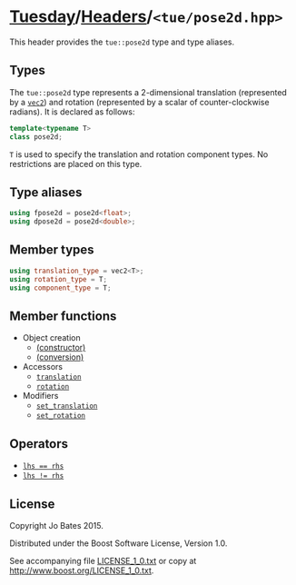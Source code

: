 [Tuesday](../../README.md)/[Headers](../headers.md)/`<tue/pose2d.hpp>`
======================================================================
This header provides the `tue::pose2d` type and type aliases.

Types
-----
The `tue::pose2d` type represents a 2-dimensional translation (represented by a
[`vec2`](vec.md)) and rotation (represented by a scalar of counter-clockwise
radians). It is declared as follows:

```c++
template<typename T>
class pose2d;
```

`T` is used to specify the translation and rotation component types. No
restrictions are placed on this type.

Type aliases
------------
```c++
using fpose2d = pose2d<float>;
using dpose2d = pose2d<double>;
```

Member types
------------
```c++
using translation_type = vec2<T>;
using rotation_type = T;
using component_type = T;
```

Member functions
----------------
- Object creation
    - [(constructor)](../functions/pose2d/constructor.md)
    - [(conversion)](../functions/pose2d/conversion.md)
- Accessors
    - [`translation`](../functions/pose2d/translation.md)
    - [`rotation`](../functions/pose2d/rotation.md)
- Modifiers
    - [`set_translation`](../functions/pose2d/set_translation.md)
    - [`set_rotation`](../functions/pose2d/set_rotation.md)

Operators
---------
- [`lhs == rhs`](../operators/pose2d/equality.md)
- [`lhs != rhs`](../operators/pose2d/inequality.md)

License
-------
Copyright Jo Bates 2015.

Distributed under the Boost Software License, Version 1.0.

See accompanying file [LICENSE_1_0.txt](../../LICENSE_1_0.txt) or copy at
http://www.boost.org/LICENSE_1_0.txt.
